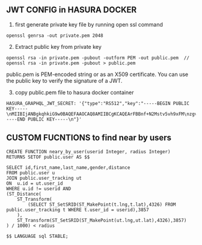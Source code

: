 ## JWT CONFIG in HASURA DOCKER

1. first generate private key file by running open ssl command

```
openssl genrsa -out private.pem 2048
```

2. Extract public key from private key

```
openssl rsa -in private.pem -pubout -outform PEM -out public.pem  // openssl rsa -in private.pem -pubout > public.pem
```

public.pem is PEM-encoded string or as an X509 certificate. You can use the public key to verify the signature of a JWT.

3. copy public.pem file to hasura docker container

```
HASURA_GRAPHQL_JWT_SECRET: '{"type":"RS512","key":"-----BEGIN PUBLIC KEY-----\nMIIBIjANBgkqhkiG9w0BAQEFAAOCAQ8AMIIBCgKCAQEArFBBnf+N2Mstv5vh9xFM\nzgv0KxcUl1+ik/dQZLMqAF2DdELdElJTtonr8Ur81i+zvC3H3Z5YyEYIGwyN18q5\n8GYtegMTinX+pQN1Ld7CgAa5aTf5w802lYQkXH9ZCqwGqWJqAZTT+SInV29jcOhn\ncFddxPg76i/yhX3eMKtZcxV/Qr+MRPgfM4StRXjGBOxVezmLc7m5basDR+yPQVf3\n/9zXlY5t7VR3vxPnnTYGnqaBb7IdbNwKtS/FQqLzK1u7B8qDXin9A58Ssue5o5Z5\nUfyTRUEAnuGL5SvavkZENeg/V047muKLLiIEZCpPe8jVTMEjbe+R6/LJg3BrdmR5\nBQIDAQAB\n-----END PUBLIC KEY-----\n"}'
```

## CUSTOM FUCNTIONS to find near by users

```
CREATE FUNCTION neary_by_user(userid Integer, radius Integer)
RETURNS SETOF public.user AS $$

SELECT id,first_name,last_name,gender,distance
FROM public.user u
JOIN public.user_tracking ut
ON  u.id = ut.user_id
WHERE u.id != userid AND
(ST_Distance(
	ST_Transform(
		(SELECT ST_SetSRID(ST_MakePoint(t.lng,t.lat),4326) FROM public.user_tracking t WHERE t.user_id = userid),3857
	),
	ST_Transform(ST_SetSRID(ST_MakePoint(ut.lng,ut.lat),4326),3857)
) / 1000) < radius

$$ LANGUAGE sql STABLE;

```


